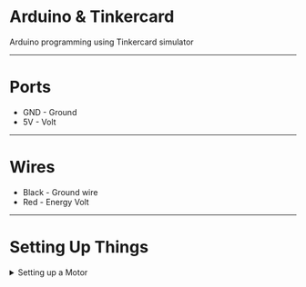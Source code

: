 # Arduino & Tinkercard
Arduino programming using Tinkercard simulator

-----

# Ports
* GND - Ground
* 5V - Volt

-----

# Wires
* Black - Ground wire
* Red - Energy Volt

-----

# Setting Up Things
<details>
<summary>Setting up a Motor</summary>
1. First ordered list item
2. Another item
</details>

